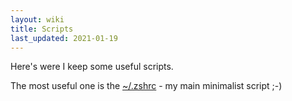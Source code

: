 ```yaml
---
layout: wiki
title: Scripts
last_updated: 2021-01-19
---
```


Here's were I keep some useful scripts.

The most useful one is the [~/.zshrc](./my-zshrc) - my main minimalist script ;-)
